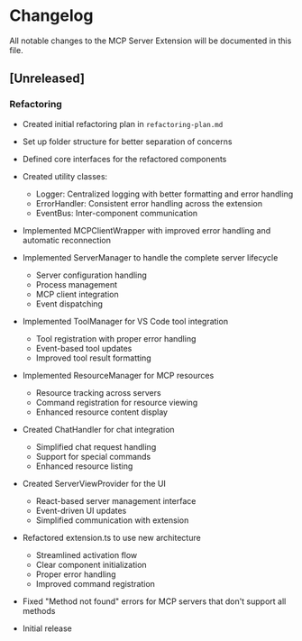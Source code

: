 # Changelog

All notable changes to the MCP Server Extension will be documented in this file.

## [Unreleased]

### Refactoring

- Created initial refactoring plan in `refactoring-plan.md`
- Set up folder structure for better separation of concerns
- Defined core interfaces for the refactored components
- Created utility classes:
  - Logger: Centralized logging with better formatting and error handling
  - ErrorHandler: Consistent error handling across the extension
  - EventBus: Inter-component communication
- Implemented MCPClientWrapper with improved error handling and automatic reconnection
- Implemented ServerManager to handle the complete server lifecycle
  - Server configuration handling
  - Process management
  - MCP client integration
  - Event dispatching
- Implemented ToolManager for VS Code tool integration
  - Tool registration with proper error handling
  - Event-based tool updates
  - Improved tool result formatting
- Implemented ResourceManager for MCP resources
  - Resource tracking across servers
  - Command registration for resource viewing
  - Enhanced resource content display
- Created ChatHandler for chat integration
  - Simplified chat request handling
  - Support for special commands
  - Enhanced resource listing
- Created ServerViewProvider for the UI
  - React-based server management interface
  - Event-driven UI updates
  - Simplified communication with extension
- Refactored extension.ts to use new architecture
  - Streamlined activation flow
  - Clear component initialization
  - Proper error handling
  - Improved command registration
- Fixed "Method not found" errors for MCP servers that don't support all methods

- Initial release
